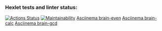 ### Hexlet tests and linter status:
[![Actions Status](https://github.com/Sergey242407/python-project-49/actions/workflows/hexlet-check.yml/badge.svg)](https://github.com/Sergey242407/python-project-49/actions)
[![Maintainability](https://api.codeclimate.com/v1/badges/ced6c049738d43d2b308/maintainability)](https://codeclimate.com/github/Sergey242407/python-project-49/maintainability)
[Asciinema brain-even](https://asciinema.org/connect/fb3966da-9b43-4869-9186-fc727bf4c7db)
[Asciinema brain-calc](https://asciinema.org/a/4PF7H6WK4fH4nRmJwstN9UaZp)
[Asciinema brain-gcd](https://asciinema.org/a/m9JjarJQWaYfn6o3lnlSlptY0)
